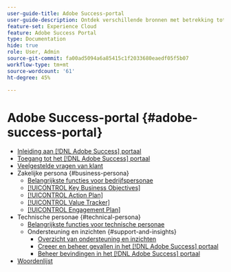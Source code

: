```yaml
---
user-guide-title: Adobe Success-portal
user-guide-description: Ontdek verschillende bronnen met betrekking tot het Adobe Success-portaal voor meer informatie.
feature-set: Experience Cloud
feature: Adobe Success Portal
type: Documentation
hide: true
role: User, Admin
source-git-commit: fa00ad5094a6a85415c1f2033680eaedf05f5b07
workflow-type: tm+mt
source-wordcount: '61'
ht-degree: 45%

---
```



# Adobe Success-portal {#adobe-success-portal}

- [Inleiding aan  [!DNL Adobe Success]  portaal](/help/adobe-success-portal/adobe-success-portal-introduction.md)
- [Toegang tot het  [!DNL Adobe Success]  portaal](/help/adobe-success-portal/access-to-the-adobe-success-portal.md)
- [Veelgestelde vragen van klant](/help/adobe-success-portal/adobe-success-portal-customer-faq.md)
- Zakelijke persona {#business-persona}
   - [Belangrijkste functies voor bedrijfspersonae](/help/adobe-success-portal/business-persona/key-functionalities-for-business-persona.md)
   - [[!UICONTROL Key Business Objectives]](/help/adobe-success-portal/business-persona/key-business-objectives.md)
   - [[!UICONTROL Action Plan]](/help/adobe-success-portal/business-persona/action-plan.md)
   - [[!UICONTROL Value Tracker]](/help/adobe-success-portal/business-persona/value-tracker.md)
   - [[!UICONTROL Engagement Plan]](/help/adobe-success-portal/business-persona/engagement-plan.md)
- Technische personae {#technical-persona}
   - [Belangrijkste functies voor technische personae](/help/adobe-success-portal/technical-persona/key-functionalities-for-technical-persona.md)
   - Ondersteuning en inzichten {#support-and-insights}
      - [Overzicht van ondersteuning en inzichten](/help/adobe-success-portal/technical-persona/support-and-insights/support-and-insights-overview.md)
      - [Creeer en beheer gevallen in het  [!DNL Adobe Success]  portaal](/help/adobe-success-portal/technical-persona/support-and-insights/create-and-manage-cases-in-the-adobe-success-portal.md)
      - [Beheer bevindingen in het  [!DNL Adobe Success]  portaal](/help/adobe-success-portal/technical-persona/support-and-insights/manage-findings-adobe-success-portal.md)
- [Woordenlijst](/help/adobe-success-portal/glossary.md)
